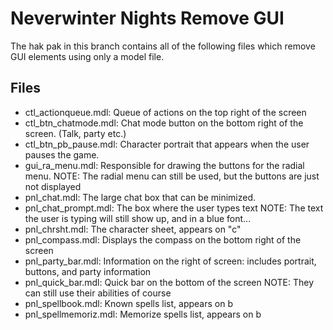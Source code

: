Neverwinter Nights Remove GUI
=============================

The hak pak in this branch contains all of the following files which remove GUI elements using only a model file.

Files
-----------------------------
* ctl_actionqueue.mdl: Queue of actions on the top right of the screen
* ctl_btn_chatmode.mdl: Chat mode button on the bottom right of the screen. (Talk, party etc.)
* ctl_btn_pb_pause.mdl: Character portrait that appears when the user pauses the game.
* gui_ra_menu.mdl: Responsible for drawing the buttons for the radial menu. 
    NOTE: The radial menu can still be used, but the buttons are just not displayed
* pnl_chat.mdl: The large chat box that can be minimized.
* pnl_chat_prompt.mdl: The box where the user types text 
    NOTE: The text the user is typing will still show up, and in a blue font...
* pnl_chrsht.mdl: The character sheet, appears on "c"
* pnl_compass.mdl: Displays the compass on the bottom right of the screen
* pnl_party_bar.mdl: Information on the right of screen: includes portrait, buttons, and party information
* pnl_quick_bar.mdl: Quick bar on the bottom of the screen
    NOTE: They can still use their abilities of course
* pnl_spellbook.mdl: Known spells list, appears on b
* pnl_spellmemoriz.mdl: Memorize spells list, appears on b